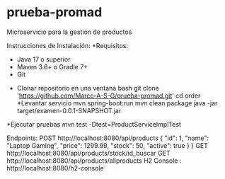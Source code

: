 ﻿# prueba-promad

Microservicio para la gestión de productos 

 Instrucciones de Instalación:
*Requisitos:
- Java 17 o superior
- Maven 3.6+ o Gradle 7+
- Git
* Clonar repositorio
en una ventana bash
git clone 'https://github.com/Marco-A-S-G/prueba-promad.git'
cd order
*Levantar servicio
mvn spring-boot:run
mvn clean package
java -jar target/examen-0.0.1-SNAPSHOT.jar


*Ejecutar pruebas
mvn test -Dtest=ProductServiceImplTest

Endpoints:
POST http://localhost:8080/api/products
{
  "id": 1,
  "name": "Laptop Gaming",
  "price": 1299.99,
  "stock": 50,
  "active": true
}
}
GET http://localhost:8080/api/products/stock/id_buscar
GET http://localhost:8080/api/products/allproducts
H2 Console : 
http://localhost:8080/h2-console

